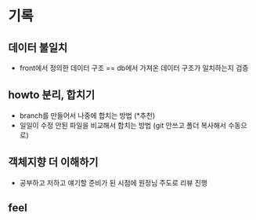 # 기록

## 데이터 불일치

- front에서 정의한 데이터 구조 == db에서 가져온 데이터 구조가 일치하는지 검증

## howto 분리, 합치기

- branch를 만들어서 나중에 합치는 방법 (*추천)
- 일일이 수정 안된 파일을 비교해서 합치는 방법 (git 안쓰고 폴더 복사해서 수동으로)

## 객체지향 더 이해하기

- 공부하고 저하고 얘기할 준비가 된 시점에 원정님 주도로 리뷰 진행

## feel